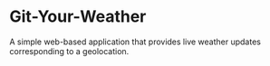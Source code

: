 # Git-Your-Weather
A simple web-based application that provides live weather updates corresponding to a geolocation.
